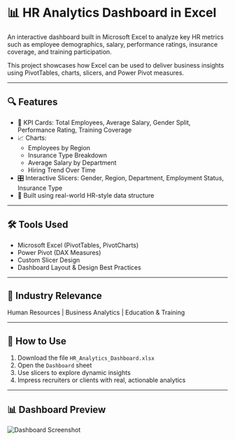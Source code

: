 # 📊 HR Analytics Dashboard in Excel

An interactive dashboard built in Microsoft Excel to analyze key HR metrics such as employee demographics, salary, performance ratings, insurance coverage, and training participation.

This project showcases how Excel can be used to deliver business insights using PivotTables, charts, slicers, and Power Pivot measures.

---

## 🔍 Features

- 🧮 KPI Cards: Total Employees, Average Salary, Gender Split, Performance Rating, Training Coverage
- 📈 Charts: 
  - Employees by Region
  - Insurance Type Breakdown
  - Average Salary by Department
  - Hiring Trend Over Time
- 🎛️ Interactive Slicers: Gender, Region, Department, Employment Status, Insurance Type
- 🧠 Built using real-world HR-style data structure

---

## 🛠 Tools Used

- Microsoft Excel (PivotTables, PivotCharts)
- Power Pivot (DAX Measures)
- Custom Slicer Design
- Dashboard Layout & Design Best Practices

---

## 💼 Industry Relevance

Human Resources | Business Analytics | Education & Training

---

## 📁 How to Use

1. Download the file `HR_Analytics_Dashboard.xlsx`
2. Open the `Dashboard` sheet
3. Use slicers to explore dynamic insights
4. Impress recruiters or clients with real, actionable analytics

---
## 📊 Dashboard Preview

![Dashboard Screenshot](images/dashboard.png)

